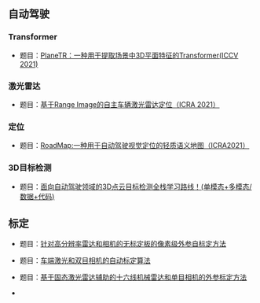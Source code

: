 ## 自动驾驶

### Transformer

- 题目：[PlaneTR：一种用于提取场景中3D平面特征的Transformer(ICCV 2021)](https://zhuanlan.zhihu.com/p/483898287)

### 激光雷达

- 题目：[基于Range Image的自主车辆激光雷达定位（ICRA 2021）](https://zhuanlan.zhihu.com/p/410802329)



### 定位

- 题目：[RoadMap:一种用于自动驾驶视觉定位的轻质语义地图（ICRA2021）](https://zhuanlan.zhihu.com/p/415883113)



### 3D目标检测

- 题目：[面向自动驾驶领域的3D点云目标检测全栈学习路线！(单模态+多模态/数据+代码)](https://zhuanlan.zhihu.com/p/419736789)



## 标定

- 题目：[针对高分辨率雷达和相机的无标定板的像素级外参自标定方法](https://zhuanlan.zhihu.com/p/419737687)

- 题目：[车端激光和双目相机的自动标定算法](https://zhuanlan.zhihu.com/p/410805297)

- 题目：[基于固态激光雷达辅助的十六线机械雷达和单目相机的外参标定方法](https://zhuanlan.zhihu.com/p/513526265)

- 